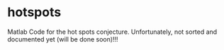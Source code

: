 # hotspots
Matlab Code for the hot spots conjecture.
Unfortunately, not sorted and documented yet (will be done soon)!!!

